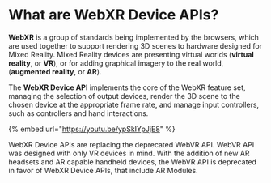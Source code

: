 # What are WebXR Device APIs?

 **WebXR** is a group of standards being implemented by the browsers, which are used together to support rendering 3D scenes to hardware designed for Mixed Reality. Mixed Reality devices are presenting virtual worlds \(**virtual reality**, or **VR**\), or for adding graphical imagery to the real world, \(**augmented reality**, or **AR**\). 

The **WebXR Device API** implements the core of the WebXR feature set, managing the selection of output devices, render the 3D scene to the chosen device at the appropriate frame rate, and manage input controllers, such as controllers and hand interactions.

{% embed url="https://youtu.be/ypSkIYpJjE8" %}

WebXR Device APIs are replacing the deprecated WebVR API. WebVR API was designed with only VR devices in mind. With the addition of new AR headsets and AR capable handheld devices, the WebVR API is deprecated in favor of WebXR Device APIs, that include AR Modules. 

